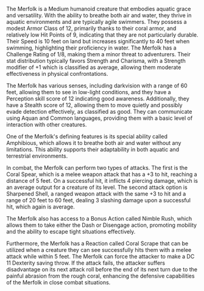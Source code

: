 The Merfolk is a Medium humanoid creature that embodies aquatic grace and versatility. With the ability to breathe both air and water, they thrive in aquatic environments and are typically agile swimmers. They possess a modest Armor Class of 12, primarily thanks to their coral armor, and relatively low Hit Points of 9, indicating that they are not particularly durable. Their Speed is 10 feet on land but increases significantly to 40 feet when swimming, highlighting their proficiency in water. The Merfolk has a Challenge Rating of 1/8, making them a minor threat to adventurers. Their stat distribution typically favors Strength and Charisma, with a Strength modifier of +1 which is classified as average, allowing them moderate effectiveness in physical confrontations.

The Merfolk has various senses, including darkvision with a range of 60 feet, allowing them to see in low-light conditions, and they have a Perception skill score of 12 indicating good awareness. Additionally, they have a Stealth score of 12, allowing them to move quietly and possibly evade detection effectively, as classified as good. They can communicate using Aquan and Common languages, providing them with a basic level of interaction with other creatures.

One of the Merfolk's defining features is its special ability called Amphibious, which allows it to breathe both air and water without any limitations. This ability supports their adaptability in both aquatic and terrestrial environments.

In combat, the Merfolk can perform two types of attacks. The first is the Coral Spear, which is a melee weapon attack that has a +3 to hit, reaching a distance of 5 feet. On a successful hit, it inflicts 4 piercing damage, which is an average output for a creature of its level. The second attack option is Sharpened Shell, a ranged weapon attack with the same +3 to hit and a range of 20 feet to 60 feet, dealing 3 slashing damage upon a successful hit, which again is average.

The Merfolk also has access to a Bonus Action called Nimble Rush, which allows them to take either the Dash or Disengage action, promoting mobility and the ability to escape tight situations effectively.

Furthermore, the Merfolk has a Reaction called Coral Scrape that can be utilized when a creature they can see successfully hits them with a melee attack while within 5 feet. The Merfolk can force the attacker to make a DC 11 Dexterity saving throw. If the attack fails, the attacker suffers disadvantage on its next attack roll before the end of its next turn due to the painful abrasion from the rough coral, enhancing the defensive capabilities of the Merfolk in close combat situations.